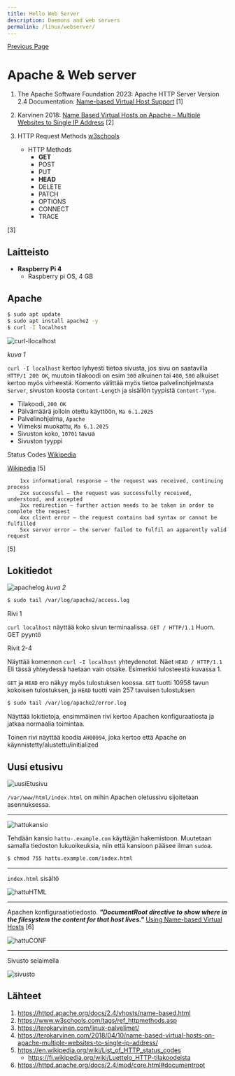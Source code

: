 ```yaml
---
title: Hello Web Server
description: Daemons and web servers
permalink: /linux/webserver/
---
```


<a href="/linux">Previous Page</a>

# Apache & Web server

1. The Apache Software Foundation 2023: Apache HTTP Server Version 2.4 Documentation: [Name-based Virtual Host Support](https://httpd.apache.org/docs/2.4/vhosts/name-based.html) [1]

2. Karvinen 2018: [Name Based Virtual Hosts on Apache – Multiple Websites to Single IP Address](https://terokarvinen.com/2018/04/10/name-based-virtual-hosts-on-apache-multiple-websites-to-single-ip-address/) [2]

3. HTTP Request Methods [w3schools](https://www.w3schools.com/tags/ref_httpmethods.asp) 
    - HTTP Methods
        - **GET**
        - POST
        - PUT
        - **HEAD**
        - DELETE
        - PATCH
        - OPTIONS
        - CONNECT
        - TRACE

[3]




## Laitteisto

- **Raspberry Pi 4**
    - Raspberry pi OS, 4 GB

## Apache

```bash
$ sudo apt update
$ sudo apt install apache2 -y
$ curl -I localhost
```

![curl-Ilocalhost](curlIlocal.jpg)

<em>kuva 1</em>

`curl -I localhost` kertoo lyhyesti tietoa sivusta, jos sivu on saatavilla `HTTP/1 200 OK`, muutoin tilakoodi on esim `300` alkuinen tai `400`, `500` alkuiset kertoo myös virheestä. Komento välittää myös tietoa palvelinohjelmasta `Server`, sivuston koosta `Content-Length` ja sisällön tyypistä `Content-Type`. 
- Tilakoodi, `200 OK`
- Päivämäärä jolloin otettu käyttöön, `Ma 6.1.2025`
- Palvelinohjelma, `Apache`
- Viimeksi muokattu, `Ma 6.1.2025`
- Sivuston koko, `10701` tavua
- Sivuston tyyppi 

Status Codes [Wikipedia](https://en.wikipedia.org/wiki/List_of_HTTP_status_codes)
 
[Wikipedia](https://fi.wikipedia.org/wiki/Luettelo_HTTP-tilakoodeista) [5]

```
    1xx informational response – the request was received, continuing process
    2xx successful – the request was successfully received, understood, and accepted
    3xx redirection – further action needs to be taken in order to complete the request
    4xx client error – the request contains bad syntax or cannot be fulfilled
    5xx server error – the server failed to fulfil an apparently valid request
```

[5]

## Lokitiedot

![apachelog](loginfo.jpg)
<em>kuva 2</em>

```bash
$ sudo tail /var/log/apache2/access.log
```

Rivi 1

`curl localhost`  näyttää koko sivun terminaalissa. `GET / HTTP/1.1` Huom. GET pyyntö

Rivit 2-4

Näyttää komennon `curl -I localhost` yhteydenotot. Näet `HEAD / HTTP/1.1` Eli tässä yhteydessä haetaan vain otsake. Esimerkki tulosteesta kuvassa 1. 

`GET` ja `HEAD` ero näkyy myös tulostuksen koossa. `GET` tuotti 10958 tavun kokoisen tulostuksen, ja `HEAD` tuotti vain 257 tavuisen tulostuksen

```bash
$ sudo tail /var/log/apache2/error.log
```

Näyttää lokitietoja, ensimmäinen rivi kertoo Apachen konfiguraatiosta ja jatkaa normaalia toimintaa.


Toinen rivi näyttää koodia `AH00094`, joka kertoo että Apache on käynnistetty/alustettu/initialized

## Uusi etusivu


![uusiEtusivu](etusivuuusiks.jpg)

`/var/www/html/index.html` on mihin Apachen oletussivu sijoitetaan asennuksessa.

---
![hattukansio](hattukansio6sivu.jpg)

Tehdään kansio `hattu-.example.com` käyttäjän hakemistoon. Muutetaan samalla tiedoston lukuoikeuksia, niin että kansioon pääsee ilman `sudo`a. 

```bash
$ chmod 755 hattu.example.com/index.html
```
---
`index.html` sisältö

![hattuHTML](hattuHTML.jpg)

---
Apachen konfiguraatiotiedosto. ***"DocumentRoot directive to show where in the filesystem the content for that host lives."*** [Using Name-based Virtual Hosts](https://httpd.apache.org/docs/2.4/mod/core.html#documentroot) [6]

![hattuCONF](conf_File.jpg)

---
Sivusto selaimella

![sivusto](sivusto.png)

## Lähteet
1. https://httpd.apache.org/docs/2.4/vhosts/name-based.html
2. https://www.w3schools.com/tags/ref_httpmethods.asp
3. https://terokarvinen.com/linux-palvelimet/
4. https://terokarvinen.com/2018/04/10/name-based-virtual-hosts-on-apache-multiple-websites-to-single-ip-address/
5. https://en.wikipedia.org/wiki/List_of_HTTP_status_codes
    - https://fi.wikipedia.org/wiki/Luettelo_HTTP-tilakoodeista
6. https://httpd.apache.org/docs/2.4/mod/core.html#documentroot

